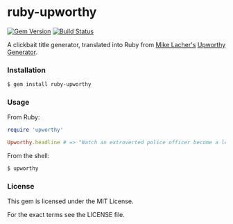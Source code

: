 ruby-upworthy
==============

[![Gem Version](https://badge.fury.io/rb/ruby-upworthy.svg)](http://badge.fury.io/rb/ruby-upworthy)
[![Build Status](https://travis-ci.org/woodruffw/ruby-upworthy.svg?branch=master)](https://travis-ci.org/woodruffw/ruby-upworthy)

A clickbait title generator, translated into Ruby from
[Mike Lacher's](http://mikelacher.com/)
[Upworthy Generator](http://www.upworthygenerator.com/).

### Installation

```bash
$ gem install ruby-upworthy
```

### Usage

From Ruby:

```ruby
require 'upworthy'

Upworthy.headline # => "Watch an extroverted police officer become a legend with six words"
```

From the shell:

```bash
$ upworthy
```

### License

This gem is licensed under the MIT License.

For the exact terms see the LICENSE file.
